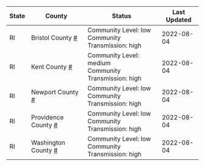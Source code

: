 State | County | Status | Last Updated
--- | --- | --- | --- 
RI | Bristol County <a href="#bristol_county">#</a> | <a name="bristol_county"></a>Community Level: low<br/>Community Transmission: high | 2022-08-04
RI | Kent County <a href="#kent_county">#</a> | <a name="kent_county"></a>Community Level: medium<br/>Community Transmission: high | 2022-08-04
RI | Newport County <a href="#newport_county">#</a> | <a name="newport_county"></a>Community Level: low<br/>Community Transmission: high | 2022-08-04
RI | Providence County <a href="#providence_county">#</a> | <a name="providence_county"></a>Community Level: low<br/>Community Transmission: high | 2022-08-04
RI | Washington County <a href="#washington_county">#</a> | <a name="washington_county"></a>Community Level: low<br/>Community Transmission: high | 2022-08-04
